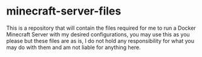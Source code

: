 # minecraft-server-files
This is a repository that will contain the files required for me to run a Docker Minecraft Server with my desired configurations, 
you may use this as you please but these files are as is, I do not hold any responsibility for what you may do with them and am not liable for anything here.
